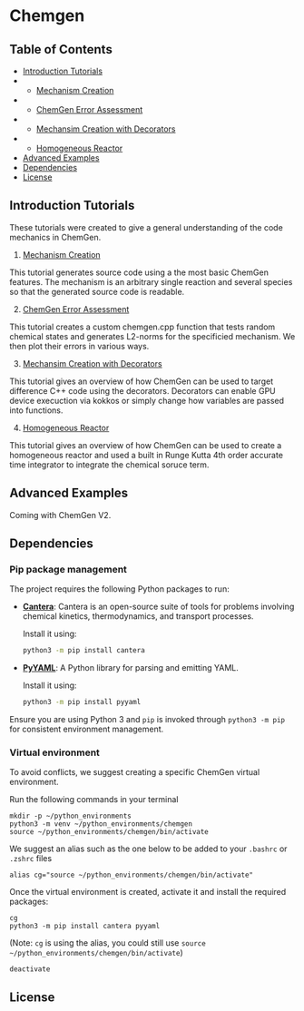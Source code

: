 # Chemgen


## Table of Contents

- [Introduction Tutorials](#Introduction-Tutorials)
- - [Mechanism Creation](./mechanism_creation/README.md)
- - [ChemGen Error Assessment](./chemgen_error_assessment/README.md)
- - [Mechansim Creation with Decorators](./decorators/README.md)
- - [Homogeneous Reactor](./rk4/README.md)
- [Advanced Examples](#Advanced-Examples)
- [Dependencies](#Dependencies)
- [License](#license)

## Introduction Tutorials 

These tutorials were created to give a general understanding of the code mechanics in ChemGen. 

1) [Mechanism Creation](./mechanism_creation/README.md)

This tutorial generates source code using a the most basic ChemGen features. The mechanism is an arbitrary single reaction and several species so that the generated source code is readable.

2) [ChemGen Error Assessment](./chemgen_error_assessment/README.md) 

This tutorial creates a custom chemgen.cpp function that tests random chemical states and generates L2-norms for the specificied mechanism. We then plot their errors in various ways.

3) [Mechansim Creation with Decorators](./decorators/README.md)

This tutorial gives an overview of how ChemGen can be used to target difference C++ code using the decorators. Decorators can enable GPU device execuction via kokkos or simply change how variables are passed into functions. 

4) [Homogeneous Reactor](./rk4/README.md)

This tutorial gives an overview of how ChemGen can be used to create a homogeneous reactor and used a built in Runge Kutta 4th order accurate time integrator to integrate the chemical soruce term.

## Advanced Examples

Coming with ChemGen V2.

## Dependencies

### Pip package management
The project requires the following Python packages to run:

- **[Cantera](https://cantera.org)**: Cantera is an open-source suite of tools for problems involving chemical kinetics, thermodynamics, and transport processes.
  
  Install it using:

  ```bash
  python3 -m pip install cantera
  ```

- **[PyYAML](https://pyyaml.org/)**: A Python library for parsing and emitting YAML.
  
  Install it using:

  ```bash
  python3 -m pip install pyyaml
  ```

Ensure you are using Python 3 and `pip` is invoked through `python3 -m pip` for consistent environment management.

### Virtual environment
To avoid conflicts, we suggest creating a specific ChemGen virtual environment. 

Run the following commands in your terminal 

```
mkdir -p ~/python_environments
python3 -m venv ~/python_environments/chemgen
source ~/python_environments/chemgen/bin/activate
```
We suggest an alias such as the one below to be added to your `.bashrc` or `.zshrc` files

```terminal
alias cg="source ~/python_environments/chemgen/bin/activate"
```

Once the virtual environment is created, activate it and install the required packages:

```terminar
cg
python3 -m pip install cantera pyyaml
```
 
 (Note: `cg` is using the alias, you could still use `source ~/python_environments/chemgen/bin/activate`) 
 
```terminal
deactivate
```


## License


